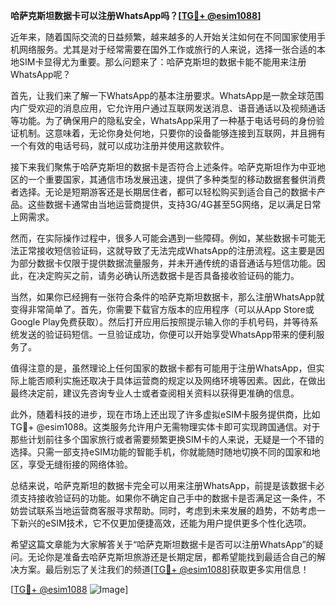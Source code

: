 **哈萨克斯坦数据卡可以注册WhatsApp吗？[[TG💪+ @esim1088](https://t.me/s/esim1088)]**

近年来，随着国际交流的日益频繁，越来越多的人开始关注如何在不同国家使用手机网络服务。尤其是对于经常需要在国外工作或旅行的人来说，选择一张合适的本地SIM卡显得尤为重要。那么问题来了：哈萨克斯坦的数据卡能不能用来注册WhatsApp呢？

首先，让我们来了解一下WhatsApp的基本注册要求。WhatsApp是一款全球范围内广受欢迎的消息应用，它允许用户通过互联网发送消息、语音通话以及视频通话等功能。为了确保用户的隐私安全，WhatsApp采用了一种基于电话号码的身份验证机制。这意味着，无论你身处何地，只要你的设备能够连接到互联网，并且拥有一个有效的电话号码，就可以成功注册并使用这款软件。

接下来我们聚焦于哈萨克斯坦的数据卡是否符合上述条件。哈萨克斯坦作为中亚地区的一个重要国家，其通信市场发展迅速，提供了多种类型的移动数据套餐供消费者选择。无论是短期游客还是长期居住者，都可以轻松购买到适合自己的数据卡产品。这些数据卡通常由当地运营商提供，支持3G/4G甚至5G网络，足以满足日常上网需求。

然而，在实际操作过程中，很多人可能会遇到一些障碍。例如，某些数据卡可能无法正常接收短信验证码，这就导致了无法完成WhatsApp的注册流程。这主要是因为部分数据卡仅限于提供数据流量服务，并未开通传统的语音通话与短信功能。因此，在决定购买之前，请务必确认所选数据卡是否具备接收验证码的能力。

当然，如果你已经拥有一张符合条件的哈萨克斯坦数据卡，那么注册WhatsApp就变得非常简单了。首先，你需要下载官方版本的应用程序（可以从App Store或Google Play免费获取）。然后打开应用后按照提示输入你的手机号码，并等待系统发送的验证码短信。一旦验证成功，你便可以开始享受WhatsApp带来的便利服务了。

值得注意的是，虽然理论上任何国家的数据卡都有可能用于注册WhatsApp，但实际上能否顺利实施还取决于具体运营商的规定以及网络环境等因素。因此，在做出最终决定前，建议先咨询专业人士或者查阅相关资料以获得更准确的信息。

此外，随着科技的进步，现在市场上还出现了许多虚拟eSIM卡服务提供商，比如TG💪+ @esim1088。这类服务允许用户无需物理实体卡即可实现跨国通信。对于那些计划前往多个国家旅行或者需要频繁更换SIM卡的人来说，无疑是一个不错的选择。只需一部支持eSIM功能的智能手机，你就能随时随地切换不同的国家和地区，享受无缝衔接的网络体验。

总结来说，哈萨克斯坦的数据卡完全可以用来注册WhatsApp，前提是该数据卡必须支持接收验证码的功能。如果你不确定自己手中的数据卡是否满足这一条件，不妨尝试联系当地运营商客服寻求帮助。同时，考虑到未来发展的趋势，不妨考虑一下新兴的eSIM技术，它不仅更加便捷高效，还能为用户提供更多个性化选项。

希望这篇文章能为大家解答关于“哈萨克斯坦数据卡是否可以注册WhatsApp”的疑问。无论你是准备去哈萨克斯坦旅游还是长期定居，都希望能找到最适合自己的解决方案。最后别忘了关注我们的频道[[TG💪+ @esim1088](https://t.me/s/esim1088)]获取更多实用信息！

[[TG💪+ @esim1088](https://t.me/s/esim1088) ![Image](https://i.postimg.cc/4NQfJmqS/Snipaste-2025-05-13-00-14-12.png)]